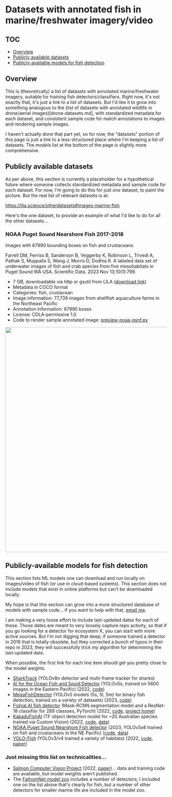 # Datasets with annotated fish in marine/freshwater imagery/video

## TOC

* <a href="#overview">Overview</a>
* <a href="#publicly-available-datasets">Publicly available datasets</a>
* <a href="#publicly-available-models-for-fish-detection">Publicly-available models for fish detection</a>

## Overview

This is (theoretically) a list of datasets with annotated marine/freshwater imagery, suitable for training fish detectors/classifiers.  Right now, it's not exactly that, it's just a link to a list of datasets.  But I'd like it to grow into something analogous to the (list of datasets with annotated wildlife in drone/aerial images)[drone-datasets.md], with standardized metadata for each dataset, and consistent sample code for match annotations to images and rendering sample images.

I haven't actually done that part yet, so for now, the "datasets" portion of this page is just a link to a less-structured place where I'm keeping a list of datasets.  The <i>models</i> list at the bottom of the page is slightly more comprehensive.

## Publicly available datasets

As per above, this section is currently a placeholder for a hypothetical future where someone collects standardized metadata and sample code for each dataset.  For now, I'm going to do this for just <i>one</i> dataset, to paint the picture.  But the real list of relevant datasets is at:

<https://lila.science/otherdatasets#images-marine-fish>

Here's the one dataset, to provide an example of what I'd like to do for all the other datasets...

### NOAA Puget Sound Nearshore Fish 2017-2018

Images with 67990 bounding boxes on fish and crustaceans
  
Farrell DM, Ferriss B, Sanderson B, Veggerby K, Robinson L, Trivedi A, Pathak S, Muppalla S, Wang J, Morris D, Dodhia R. A labeled data set of underwater images of fish and crab species from five mesohabitats in Puget Sound WA USA. Scientific Data. 2023 Nov 13;10(1):799.

* 7 GB, downloadable via http or gsutil from LILA (<a href="https://lila.science/datasets/noaa-puget-sound-nearshore-fish">download link</a>)
* Metadata in COCO format
* Categories: fish, crustacean
* Image information: 77,739 images from shellfish aquaculture farms in the Northeast Pacific
* Annotation information: 67990 boxes
* License: CDLA-permissive 1.0
* Code to render sample annotated image: <a href="https://github.com/agentmorris/agentmorrispublic/blob/main/fish-data-preview/preview-noaa-psnf.py">preview-noaa-psnf.py</a>

<img src="http://lila.science/wp-content/uploads/2022/07/noaa-estuary-thumb-800.png" width=700>


## Publicly-available models for fish detection

This section lists ML models one can download and run locally on images/video of fish (or use in cloud-based systems).  This section does not include models that exist in online platforms but can't be downloaded locally.

My hope is that this section can grow into a more structured database of models with sample code... if you want to help with that, <a href="mailto:agentmorris+fishsurvey@gmail.com">email me</a>.

I am making a very loose effort to include last-updated dates for each of these.  Those dates are meant to very loosely capture repo activity, so that if you go looking for a detector for ecosystem X, you can start with more active sources.  But I'm not digging that deep; if someone trained a detector in 2016 that is totally obsolete, but they corrected a bunch of typos in their repo in 2023, they will successfully trick my algorithm for determining the last-updated date.

When possible, the first link for each line item should get you pretty close to the model weights.

* [SharkTrack](https://github.com/filippovarini/sharktrack) (YOLOv8n detector and multi-frame tracker for sharks)
* [AI for the Ocean Fish and Squid Detector](https://zenodo.org/records/7430331) (YOLOv5s, trained on 5600 images in the Eastern Pacific) (2022, [code](https://github.com/heinsense2/AIO_CaseStudy))
* [MegaFishDetector](https://github.com/warplab/megafishdetector/blob/main/MODEL_ZOO.md) (YOLOv5 models (5s, 5l, 5m) for binary fish detection, trained on a variety of datasets) (2023, [code](https://github.com/warplab/megafishdetector))
* [Fishial.AI fish detector](https://github.com/fishial/fish-identification?tab=readme-ov-file#models) (Mask-RCNN segmentation model and a ResNet-18 classifier for 289 classses, PyTorch) (2022, [code](https://github.com/fishial/fish-identification), [project home](https://www.fishial.ai))
* [KakaduFishAI](https://zenodo.org/records/7250921/files/202210-KakaduFishAI-CompactModel.zip?download=1) (TF object detection model for ~20 Australian species trained via Custom Vision) (2022, [code](https://github.com/ajansenn/KakaduFishAI), [data](https://zenodo.org/record/7250921#.Y_w4tMJBzl0)) 
* [NOAA Puget Sound Nearshore Fish detector](https://github.com/agentmorris/noaa-fish/releases) (2023, YOLOv5x6  trained on fish and crustaceans in the NE Pacific) ([code](https://github.com/agentmorris/noaa-fish), [data](https://lila.science/datasets/noaa-puget-sound-nearshore-fish))
* [YOLO-Fish](https://drive.google.com/drive/folders/1BmBdxwGCH3IS0kTeDxK2hT8vVvEtd_3o) (YOLOv3/v4 trained a variety of habitats) (2022, [code](https://github.com/tamim662/YOLO-Fish), [paper](https://www.sciencedirect.com/science/article/abs/pii/S1574954122002977))


### Just missing this list on technicalities...

* [Salmon Computer Vision Project](https://github.com/Salmon-Computer-Vision/salmon-computer-vision?tab=readme-ov-file) (2022, [paper](https://www.frontiersin.org/articles/10.3389/fmars.2023.1200408/full))... data and training code are available, but model weights aren't published.
* The [FathomNet model zoo](https://github.com/fathomnet/models) includes a number of detectors; I included one on the list above that's clearly for fish, but a number of other detectors for smaller marine life are included in the model zoo.